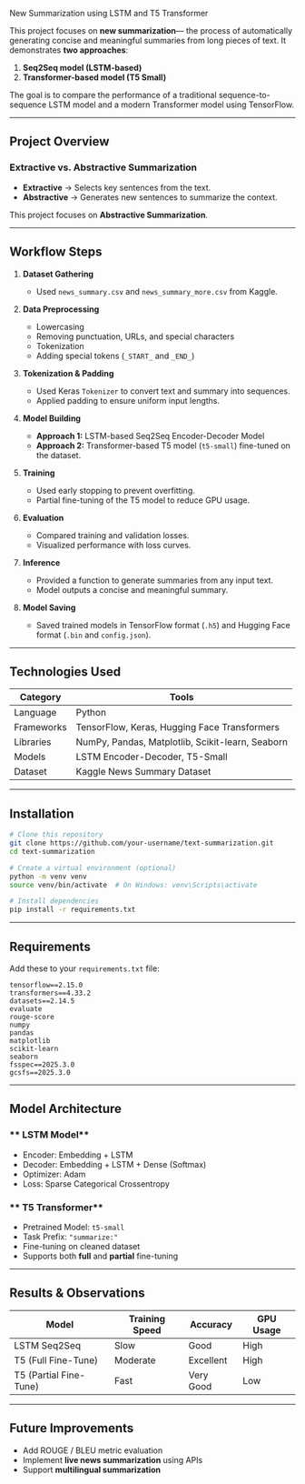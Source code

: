 New Summarization using LSTM and T5 Transformer

This project focuses on **new summarization**— the process of automatically generating concise and meaningful summaries from long pieces of text.
It demonstrates **two approaches**:

1. **Seq2Seq model (LSTM-based)**
2. **Transformer-based model (T5 Small)**

The goal is to compare the performance of a traditional sequence-to-sequence LSTM model and a modern Transformer model using TensorFlow.

---

##  Project Overview

###  Extractive vs. Abstractive Summarization

* **Extractive** → Selects key sentences from the text.
* **Abstractive** → Generates new sentences to summarize the context.

This project focuses on **Abstractive Summarization**.

---

##  Workflow Steps

1. **Dataset Gathering**

   * Used `news_summary.csv` and `news_summary_more.csv` from Kaggle.

2. **Data Preprocessing**

   * Lowercasing
   * Removing punctuation, URLs, and special characters
   * Tokenization
   * Adding special tokens (`_START_` and `_END_`)

3. **Tokenization & Padding**

   * Used Keras `Tokenizer` to convert text and summary into sequences.
   * Applied padding to ensure uniform input lengths.

4. **Model Building**

   * **Approach 1:** LSTM-based Seq2Seq Encoder-Decoder Model
   * **Approach 2:** Transformer-based T5 model (`t5-small`) fine-tuned on the dataset.

5. **Training**

   * Used early stopping to prevent overfitting.
   * Partial fine-tuning of the T5 model to reduce GPU usage.

6. **Evaluation**

   * Compared training and validation losses.
   * Visualized performance with loss curves.

7. **Inference**

   * Provided a function to generate summaries from any input text.
   * Model outputs a concise and meaningful summary.

8. **Model Saving**

   * Saved trained models in TensorFlow format (`.h5`) and Hugging Face format (`.bin` and `config.json`).

---

##  Technologies Used

| Category   | Tools                                            |
| ---------- | ------------------------------------------------ |
| Language   | Python                                           |
| Frameworks | TensorFlow, Keras, Hugging Face Transformers     |
| Libraries  | NumPy, Pandas, Matplotlib, Scikit-learn, Seaborn |
| Models     | LSTM Encoder-Decoder, T5-Small                   |
| Dataset    | Kaggle News Summary Dataset                      |

---

##  Installation

```bash
# Clone this repository
git clone https://github.com/your-username/text-summarization.git
cd text-summarization

# Create a virtual environment (optional)
python -m venv venv
source venv/bin/activate  # On Windows: venv\Scripts\activate

# Install dependencies
pip install -r requirements.txt
```

---

##  Requirements

Add these to your `requirements.txt` file:

```
tensorflow==2.15.0
transformers==4.33.2
datasets==2.14.5
evaluate
rouge-score
numpy
pandas
matplotlib
scikit-learn
seaborn
fsspec==2025.3.0
gcsfs==2025.3.0
```

---

##  Model Architecture

### ** LSTM Model**

* Encoder: Embedding + LSTM
* Decoder: Embedding + LSTM + Dense (Softmax)
* Optimizer: Adam
* Loss: Sparse Categorical Crossentropy

### ** T5 Transformer**

* Pretrained Model: `t5-small`
* Task Prefix: `"summarize:"`
* Fine-tuning on cleaned dataset
* Supports both **full** and **partial** fine-tuning

---


##  Results & Observations

| Model                  | Training Speed | Accuracy  | GPU Usage |
| ---------------------- | -------------- | --------- | --------- |
| LSTM Seq2Seq           | Slow           | Good      | High      |
| T5 (Full Fine-Tune)    | Moderate       | Excellent | High      |
| T5 (Partial Fine-Tune) | Fast           | Very Good | Low       |

---

##  Future Improvements

* Add ROUGE / BLEU metric evaluation
* Implement **live news summarization** using APIs
* Support **multilingual summarization**




